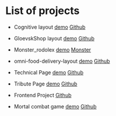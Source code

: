 # List of projects
* Cognitive layout 
[demo](http://cognitiveproject.surge.sh/)
[Github](https://github.com/Vkube/Cognitive.biases-layout)
* GloevskShop layout 
[demo](https://vkube.github.io/gloevkshop/)
[Github](https://github.com/Vkube/gloevkshop)
* Monster_rodolex
[demo](http://monster-rodolex.surge.sh/)
[Monster](https://github.com/Vkube/monster_rodolex)

*  omni-food-delivery-layout
[demo](https://agreeable-cup.surge.sh)
[Github](https://github.com/Vkube/omni-food-delivery-layout)
* Technical Page
[demo](http://product-technical-page.surge.sh/)
[Github](https://github.com/Vkube/FreeCodeCamp/tree/master/Technical_page)
* Tribute Page
[demo](http://dostoevsky.surge.sh/)
[Github](https://github.com/Vkube/FreeCodeCamp/tree/master/Tribute%20Page)
* Frontend Project
[Github](https://github.com/Vkube/frontend-project-lvl1)
* Mortal combat game
[demo](http://mortalcombat.surge.sh/)
[Github](https://github.com/Vkube/marathon)

